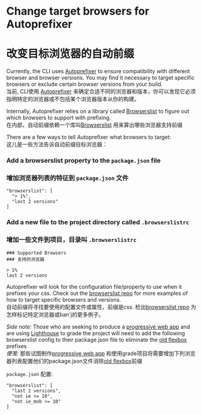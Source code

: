 # Change target browsers for Autoprefixer
# 改变目标浏览器的自动前缀

Currently, the CLI uses [Autoprefixer](https://github.com/postcss/autoprefixer) to ensure compatibility
with different browser and browser versions. You may find it necessary to target specific browsers
or exclude certain browser versions from your build.  
当前, CLI使用 [Autoprefixer](https://github.com/postcss/autoprefixer) 来确定合适不同的浏览器和版本，你可以发现它必须指明特定的浏览器或不包括某个浏览器版本从你的构建。

Internally, Autoprefixer relies on a library called [Browserslist](https://github.com/ai/browserslist)
to figure out which browsers to support with prefixing.  
在内部，自动前缀依赖一个库叫[Browserslist](https://github.com/ai/browserslist) 用来算出哪些浏览器支持前缀

There are a few ways to tell Autoprefixer what browsers to target:  
这儿是一些方法告诉自动前缀目标浏览器：


### Add a browserslist property to the `package.json` file  
### 增加浏览器列表的特征到 `package.json` 文件
```
"browserslist": [
  "> 1%",
  "last 2 versions"
]
```

### Add a new file to the project directory called `.browserslistrc`
### 增加一些文件到项目，目录叫 `.browserslistrc`
```
### Supported Browsers
### 支持的浏览器

> 1%
last 2 versions
```

Autoprefixer will look for the configuration file/property to use when it prefixes your css.
Check out the [browserslist repo](https://github.com/ai/browserslist) for more examples of how to target
specific browsers and versions.  
自动前缀将寻找要使用的配置文件或属性，前缀是css. 检出[browserslist repo](https://github.com/ai/browserslist) 为怎样标记特定浏览器或ban'j的更多例子。

_Side note:_
Those who are seeking to produce a [progressive web app](https://developers.google.com/web/progressive-web-apps/) and are using [Lighthouse](https://developers.google.com/web/tools/lighthouse/) to grade the project will
need to add the following browserslist config to their package.json file to eliminate the [old flexbox](https://developers.google.com/web/tools/lighthouse/audits/old-flexbox) prefixes  
_便笺:_
那些试图制作[progressive web app](https://developers.google.com/web/progressive-web-apps/) 和使用grade项目将需要增加下列浏览器列表配置他们的package.json文件消除[old flexbox](https://developers.google.com/web/tools/lighthouse/audits/old-flexbox)前缀

`package.json` 配置:
```
"browserslist": [
  "last 2 versions",
  "not ie <= 10",
  "not ie_mob <= 10"
]
```
